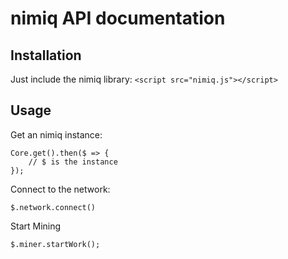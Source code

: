 # nimiq API documentation

## Installation
Just include the nimiq library:
```<script src="nimiq.js"></script>``` 
## Usage 
Get an nimiq instance:
```
Core.get().then($ => {
	// $ is the instance 
});
```
Connect to the network:
```
$.network.connect()
```
Start Mining
```
$.miner.startWork();
```
